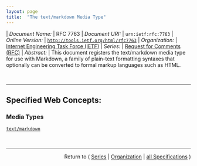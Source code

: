 ```yaml
---
layout: page
title:  "The text/markdown Media Type"
---
```


| *Document Name:* | RFC 7763
| *Document URI:* | `urn:ietf:rfc:7763`
| *Online Version:* | [`http://tools.ietf.org/html/rfc7763`](http://tools.ietf.org/html/rfc7763)
| *Organization:* | [Internet Engineering Task Force (IETF)](..  "List of specification series by this organization")
| *Series:* | [Request for Comments (RFC)](.  "List of specifications in this series")
| *Abstract:* | This document registers the text/markdown media type for use with Markdown, a family of plain-text formatting syntaxes that optionally can be converted to formal markup languages such as HTML.

<br/>
<hr/>

## Specified Web Concepts:

### Media Types

[`text/markdown`](/concepts/media-type/text/markdown "This document registers the text/markdown media type for use with Markdown, a family of plain-text formatting syntaxes that optionally can be converted to formal markup languages such as HTML.")



<br/>
<hr/>

<p style="text-align: right">Return to ( <a href="./">Series</a> | <a href="../">Organization</a> | <a href="../../">all Specifications</a> )</p>